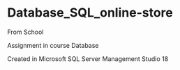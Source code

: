 # Database_SQL_online-store

From School

Assignment in course Database

Created in Microsoft SQL Server Management Studio 18
